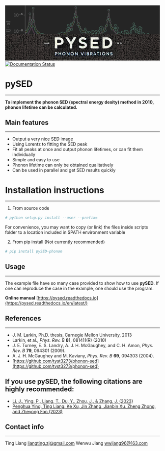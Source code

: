 ![pySED Logo](https://github.com/Tingliangstu/pySED/blob/main/docs/source/_static/logo.png)
[![Documentation Status](https://readthedocs.org/projects/pysed/badge/?version=latest)](https://pysed.readthedocs.io/en/latest/)

# pySED
--------------------------
**To implement the phonon SED (spectral energy desity) method in 2010, phonon lifetime can be calculated.** 

## Main features
-------------
- Output a very nice SED image 
- Using Lorentz to fitting the SED peak 
- Fit all peaks at once and output phonon lifetimes, or can fit them individually
- Simple and easy to use
- Phonon lifetime can only be obtained qualitatively
- Can be used in parallel and get SED results quickly

# Installation instructions
--------------------------

1) From source code
```python
# python setup.py install --user --prefix=
```
For convenience, you may want to copy (or link) the files inside scripts
folder to a location included in $PATH environment variable

2) From pip install (Not currently recommended)

```python
# pip install pySED-phonon
```

## Usage
--------------------------
The example file have so many case provided to show how to use **pySED**. 
If one can reproduce the case in the example, one should use the program.

**Online manual** [https://pysed.readthedocs.io](https://pysed.readthedocs.io/en/latest/)

## References
--------------------------
* J. M. Larkin, Ph.D. thesis, Carnegie Mellon University, 2013
* Larkin, et al., *Phys. Rev. B* **81**, 081411(R) (2010)
* J. E. Turney, E. S. Landry, A. J. H. McGaughey, and C. H. Amon, *Phys. Rev. B* **79**, 064301 (2009).
* A. J. H. McGaughey and M. Kaviany, *Phys. Rev. B* **69**, 094303 (2004).
* [https://github.com/tyst3273/phonon-sed](https://github.com/tyst3273/phonon-sed)

## If you use **pySED**, the following citations are highly recommended:

* [Li, J., Ying, P., Liang, T., Du, Y., Zhou, J., & Zhang, J. (2023)](https://doi.org/10.1039/D2CP05673A)
* [Penghua Ying, Ting Liang, Ke Xu, Jin Zhang, Jianbin Xu, Zheng Zhong, and Zheyong Fan (2023)](https://pubs.acs.org/doi/10.1021/acsami.3c07770)

## Contact info
---------------------------------------------------------
Ting Liang
liangting.zj@gmail.com
Wenwu Jiang
wwjiang96@163.com

